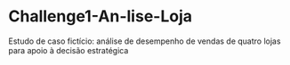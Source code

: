 # Challenge1-An-lise-Loja
Estudo de caso fictício: análise de desempenho de vendas de quatro lojas para apoio à decisão estratégica
